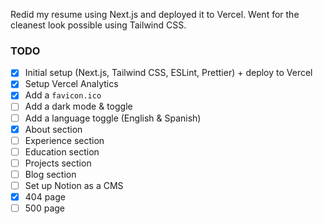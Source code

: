 Redid my resume using Next.js and deployed it to Vercel. Went for the cleanest look possible using Tailwind CSS.

### TODO

- [x] Initial setup (Next.js, Tailwind CSS, ESLint, Prettier) + deploy to Vercel
- [x] Setup Vercel Analytics
- [x] Add a `favicon.ico`
- [ ] Add a dark mode & toggle
- [ ] Add a language toggle (English & Spanish)
- [x] About section
- [ ] Experience section
- [ ] Education section
- [ ] Projects section
- [ ] Blog section
- [ ] Set up Notion as a CMS
- [x] 404 page
- [ ] 500 page
